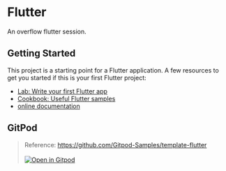 # Flutter
An overflow flutter session.

## Getting Started
This project is a starting point for a Flutter application.
A few resources to get you started if this is your first Flutter project:
- [Lab: Write your first Flutter app](https://docs.flutter.dev/get-started/codelab)
- [Cookbook: Useful Flutter samples](https://docs.flutter.dev/cookbook)
- [online documentation](https://docs.flutter.dev/)

## GitPod
> Reference: https://github.com/Gitpod-Samples/template-flutter <br><br>
> [![Open in Gitpod](https://gitpod.io/button/open-in-gitpod.svg)](https://gitpod.io/#https://github.com/np-overflow/flutter/tree/animations)
